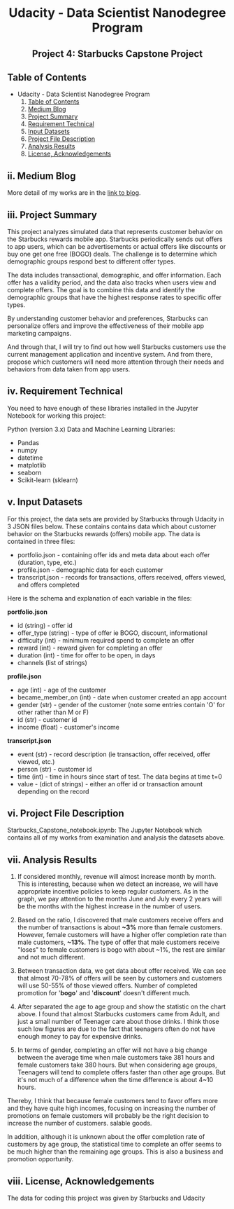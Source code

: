# <h1 align="center">Udacity - Data Scientist Nanodegree Program</h1>
<h2 align="center">Project 4: Starbucks Capstone Project</h2>

## Table of Contents
- Udacity - Data Scientist Nanodegree Program
  1. [Table of Contents](#table-of-contents)
  2. [Medium Blog](#Blog-)
  3. [Project Summary](#Summary-)
  4. [Requirement Technical](#technical-)
  5. [Input Datasets](#Datasets-)
  6. [Project File Description](#description-)
  7. [Analysis Results](#Results-)
  8. [License, Acknowledgements](#Acknowledgements-)


## ii. Medium Blog <a name="Blog"></a>
More detail of my works are in the [link to blog](https://medium.com/@duypt10/a-study-to-change-promotional-strategies-and-attract-more-customers-to-starbucks-5fb6d92ef683).

## iii. Project Summary <a name="Summary"></a>
This project analyzes simulated data that represents customer behavior on the Starbucks rewards mobile app. Starbucks periodically sends out offers to app users, which can be advertisements or actual offers like discounts or buy one get one free (BOGO) deals. The challenge is to determine which demographic groups respond best to different offer types.

The data includes transactional, demographic, and offer information. Each offer has a validity period, and the data also tracks when users view and complete offers. The goal is to combine this data and identify the demographic groups that have the highest response rates to specific offer types.

By understanding customer behavior and preferences, Starbucks can personalize offers and improve the effectiveness of their mobile app marketing campaigns. 

And through that, I will try to find out how well Starbucks customers use the current management application and incentive system. And from there, propose which customers will need more attention through their needs and behaviors from data taken from app users.

## iv. Requirement Technical <a name="technical"></a>
You need to have enough of these libraries installed in the Jupyter Notebook for working this project:

Python (version 3.x)
Data and Machine Learning Libraries:
* Pandas
* numpy
* datetime
* matplotlib
* seaborn
* Scikit-learn (sklearn)

## v. Input Datasets <a name="Datasets"></a>
For this project, the data sets are provided by Starbucks through Udacity in 3 JSON files below. These contains contains data which about customer behavior on the Starbucks rewards (offers) mobile app.
The data is contained in three files:

* portfolio.json - containing offer ids and meta data about each offer (duration, type, etc.)
* profile.json - demographic data for each customer
* transcript.json - records for transactions, offers received, offers viewed, and offers completed

Here is the schema and explanation of each variable in the files:

**portfolio.json**
* id (string) - offer id
* offer_type (string) - type of offer ie BOGO, discount, informational
* difficulty (int) - minimum required spend to complete an offer
* reward (int) - reward given for completing an offer
* duration (int) - time for offer to be open, in days
* channels (list of strings)

**profile.json**
* age (int) - age of the customer 
* became_member_on (int) - date when customer created an app account
* gender (str) - gender of the customer (note some entries contain 'O' for other rather than M or F)
* id (str) - customer id
* income (float) - customer's income

**transcript.json**
* event (str) - record description (ie transaction, offer received, offer viewed, etc.)
* person (str) - customer id
* time (int) - time in hours since start of test. The data begins at time t=0
* value - (dict of strings) - either an offer id or transaction amount depending on the record


## vi. Project File Description <a name="description"></a>

Starbucks_Capstone_notebook.ipynb: The Jupyter Notebook which contains all of my works from examination and analysis the datasets above.

## vii. Analysis Results <a name="Results"></a>

1. If considered monthly, revenue will almost increase month by month. This is interesting, because when we detect an increase, we will have appropriate incentive policies to keep regular customers. As in the graph, we pay attention to the months June and July every 2 years will be the months with the highest increase in the number of users.

2. Based on the ratio, I discovered that male customers receive offers and the number of transactions is about **~3%** more than female customers. However, female customers will have a higher offer completion rate than male customers, **~13%**. The type of offer that male customers receive "loses" to female customers is bogo with about ~1%, the rest are similar and not much different.

3. Between transaction data, we get data about offer received. We can see that almost 70-78% of offers will be seen by customers and customers will use 50-55% of those viewed offers. Number of completed promotion for '**bogo**' and '**discount**' doesn't different much.

4. After separated the age to age group and show the statistic on the chart above. I found that almost Starbucks customers came from Adult, and just a small number of Teenager care about those drinks. I think those such low figures are due to the fact that teenagers often do not have enough money to pay for expensive drinks.

5. In terms of gender, completing an offer will not have a big change between the average time when male customers take 381 hours and female customers take 380 hours. But when considering age groups, Teenagers will tend to complete offers faster than other age groups. But it's not much of a difference when the time difference is about 4~10 hours.

Thereby, I think that because female customers tend to favor offers more and they have quite high incomes, focusing on increasing the number of promotions on female customers will probably be the right decision to increase the number of customers. salable goods.

In addition, although it is unknown about the offer completion rate of customers by age group, the statistical time to complete an offer seems to be much higher than the remaining age groups. This is also a business and promotion opportunity.


## viii. License, Acknowledgements <a name="Acknowledgements"></a>

The data for coding this project was given by Starbucks and Udacity









